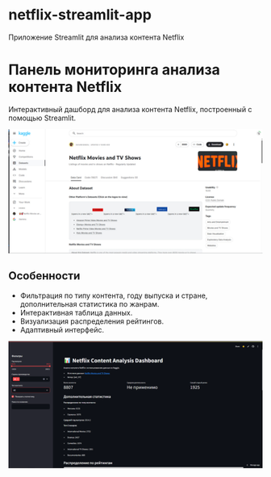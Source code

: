 # netflix-streamlit-app
 Приложение Streamlit для анализа контента Netflix
# Панель мониторинга анализа контента Netflix

Интерактивный дашборд для анализа контента Netflix, построенный с помощью Streamlit.

![Screenshot](screenshot.png)

## Особенности
- Фильтрация по типу контента, году выпуска и стране, дополнительная статистика по жанрам.
- Интерактивная таблица данных.
- Визуализация распределения рейтингов.
- Адаптивный интерфейс.

![Screenshot](screenshot1.png)
